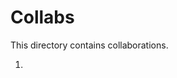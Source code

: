 <h1>Collabs</h1>

<p>This directory contains collaborations.</p>

<ol>
    <li><a href=""></a></li>
</ol>
